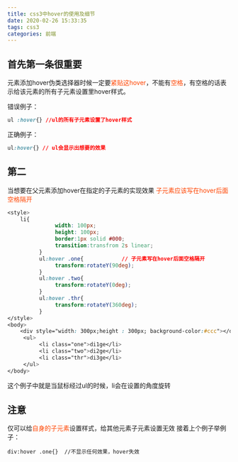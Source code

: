 ```yaml
---
title: css3中hover的使用及细节
date: 2020-02-26 15:33:35
tags: css3
categories: 前端
---
```



## 首先第一条很重要
 元素添加hover伪类选择器时候一定要<font color="#f40">紧贴这hover</font>，不能有<font color="#f40">空格</font>，有空格的话表示给该元素的所有子元素设置里hover样式。

<!-- more -->

错误例子：
```css html
ul :hover{} //ul的所有子元素设置了hover样式

```
正确例子：
```css html
ul:hover{} // ul会显示出想要的效果

```
## 第二
当想要在父元素添加hover在指定的子元素的实现效果
<font color="#f40">子元素应该写在hover后面空格隔开</font>
```css html
<style>
    li{
               width: 100px;
               height: 100px;
               border:1px solid #000;
               transition:transfrom 2s linear;
          }
          ul:hover .one{            // 子元素写在hover后面空格隔开
               transform:rotateY(90deg);
          }
          ul:hover .two{
               transform:rotateY(0deg);
          }
          ul:hover .thr{
               transform:rotateY(360deg);
          }
</style>
<body>
    <div style="width: 300px;height : 300px; background-color:#ccc"></div>
     <ul>
          <li class="one">di1ge</li>
          <li class="two">di2ge</li>
          <li class="thr">di3ge</li>
     </ul>
</body>
```
这个例子中就是当鼠标经过ul的时候，li会在设置的角度旋转

## 注意
仅可以给<font color="#f40">自身的子元素</font>设置样式，给其他元素子元素设置无效
接着上个例子举例子：
```
div:hover .one{}  //不显示任何效果，hover失效

```
